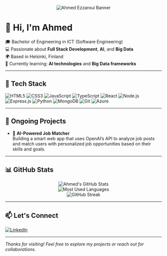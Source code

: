 <!-- Banner -->
<p align="center">
  <img src="https://previews.dropbox.com/p/thumb/ACqhlqLbAjrKWOVp-7R7BJ-Efdpe_zRl5HzFkmPtp_HGvtL5iMsNRtWPf1_R-CUVnGfGeRZwh5IBfZ0SwsVXYaMlr__tdzRkLQR6ql61wlkDZx0HE5IHkHRfBMBoUIdOuGZwKpGW-FzvT1w0Yez3kSUGRVQzgJ5NaHpYFqMQgwyeJAImONHW6MNFieVu19iFcnzKdC3Oo2tbetOZwt97eAMj5zUBan1G1m3-_TVMi8PvtgcW3CWwl7GTq_oR3Hg433z-1UZ8Qd9SyaBukm_o3B1yTzrIGiz9iLy7vjItBPqYcp9-knV3fTIN09jt3S44DTYzygrWEui7mqPKvHNkABpv/p.png?is_prewarmed=true" alt="Ahmed Ezzaroui Banner" />
</p>

# 👋 Hi, I'm Ahmed

🎓 Bachelor of Engineering in ICT (Software Engineering)  
💻 Passionate about **Full Stack Development**, **AI**, and **Big Data**  
🌍 Based in Helsinki, Finland  
🧠 Currently learning: **AI technologies** and **Big Data frameworks**

---

## 🧰 Tech Stack

![HTML5](https://img.shields.io/badge/HTML5-E34F26?style=flat&logo=html5&logoColor=white)
![CSS3](https://img.shields.io/badge/CSS3-1572B6?style=flat&logo=css3&logoColor=white)
![JavaScript](https://img.shields.io/badge/JavaScript-F7DF1E?style=flat&logo=javascript&logoColor=black)
![TypeScript](https://img.shields.io/badge/TypeScript-3178C6?style=flat&logo=typescript&logoColor=white)
![React](https://img.shields.io/badge/React-20232A?style=flat&logo=react&logoColor=61DAFB)
![Node.js](https://img.shields.io/badge/Node.js-339933?style=flat&logo=nodedotjs&logoColor=white)
![Express.js](https://img.shields.io/badge/Express.js-000000?style=flat&logo=express&logoColor=white)
![Python](https://img.shields.io/badge/Python-3776AB?style=flat&logo=python&logoColor=white)
![MongoDB](https://img.shields.io/badge/MongoDB-4EA94B?style=flat&logo=mongodb&logoColor=white)
![Git](https://img.shields.io/badge/Git-F05032?style=flat&logo=git&logoColor=white)
![Azure](https://img.shields.io/badge/Microsoft_Azure-0078D4?style=flat&logo=microsoft-azure&logoColor=white)

---

## 🚀 Ongoing Projects

- 🤖 **AI-Powered Job Matcher**  
  Building a smart web app that uses OpenAI’s API to analyze job posts and match users with personalized job opportunities based on their skills and goals.

---

## 📊 GitHub Stats

<p align="center">
  <img src="https://github-readme-stats.vercel.app/api?username=AhmedEz9&show_icons=true&theme=tokyonight" alt="Ahmed's GitHub Stats" />
  <br/>
  <img src="https://github-readme-stats.vercel.app/api/top-langs/?username=AhmedEz9&layout=compact&theme=tokyonight" alt="Most Used Languages" />
  <br/>
  <img src="https://github-readme-streak-stats.herokuapp.com/?user=AhmedEz9&theme=tokyonight" alt="GitHub Streak" />
</p>

---

## 📫 Let's Connect

[![LinkedIn](https://img.shields.io/badge/LinkedIn-Ahmed%20Ezzaroui-blue?style=flat&logo=linkedin)](https://www.linkedin.com/in/ahmed-ezzaroui/)

---

*Thanks for visiting! Feel free to explore my projects or reach out for collaborations.*
